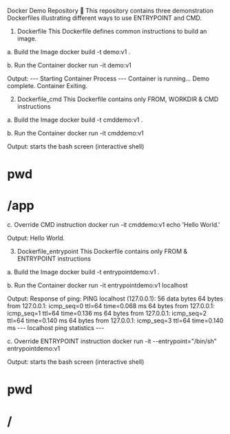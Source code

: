 Docker Demo Repository 🐳
This repository contains three demonstration Dockerfiles illustrating different ways to use ENTRYPOINT and CMD.


1. Dockerfile 
This Dockerfile defines common instructions to build an image. 

a. Build the Image
docker build -t demo:v1 .

b. Run the Container
docker run -it demo:v1

Output:
--- Starting Container Process ---
Container is running...
Demo complete.
Container Exiting.

2. Dockerfile_cmd 
This Dockerfile contains only FROM, WORKDIR & CMD instructions

a. Build the Image
docker build -t cmddemo:v1 .

b. Run the Container
docker run -it cmddemo:v1

Output:
starts the bash screen (interactive shell)
# pwd
# /app

c. Override CMD instruction
docker run -it cmddemo:v1 echo 'Hello World.'

Output:
Hello World.


3. Dockerfile_entrypoint
This Dockerfile contains only FROM & ENTRYPOINT instructions

a. Build the Image
docker build -t entrypointdemo:v1 .

b. Run the Container
docker run -it entrypointdemo:v1 localhost

Output:
Response of ping:
PING localhost (127.0.0.1): 56 data bytes
64 bytes from 127.0.0.1: icmp_seq=0 ttl=64 time=0.068 ms
64 bytes from 127.0.0.1: icmp_seq=1 ttl=64 time=0.136 ms
64 bytes from 127.0.0.1: icmp_seq=2 ttl=64 time=0.140 ms
64 bytes from 127.0.0.1: icmp_seq=3 ttl=64 time=0.140 ms
--- localhost ping statistics ---

c. Override ENTRYPOINT instruction
docker run -it --entrypoint="/bin/sh" entrypointdemo:v1

Output:
starts the bash screen (interactive shell)
# pwd
# /
